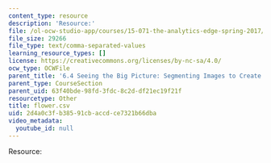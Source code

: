 ```yaml
---
content_type: resource
description: 'Resource:'
file: /ol-ocw-studio-app/courses/15-071-the-analytics-edge-spring-2017/2d4a0c3fb38591cbaccdce7321b66dba_flower.csv
file_size: 29266
file_type: text/comma-separated-values
learning_resource_types: []
license: https://creativecommons.org/licenses/by-nc-sa/4.0/
ocw_type: OCWFile
parent_title: '6.4 Seeing the Big Picture: Segmenting Images to Create Data  (Recitation)'
parent_type: CourseSection
parent_uid: 63f40bde-98fd-3fdc-8c2d-df21ec19f21f
resourcetype: Other
title: flower.csv
uid: 2d4a0c3f-b385-91cb-accd-ce7321b66dba
video_metadata:
  youtube_id: null
---
```

Resource: